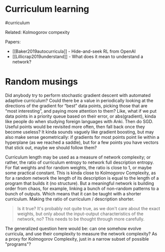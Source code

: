 # Curriculum learning

#curriculum

Related: Kolmogorov compexity

Papers:
* [[Baker2019autocurricula]] - Hide-and-seek RL from OpenAI
* [[Lillicrap2019understand]] - What does it mean to understand a network?

# Random musings

Did anybody try to perform stochastic gradient descent with automated adaptive curriculum? Could there be a value in periodically looking at the directions of the gradient for “best” data points, picking those that are “most interesting”, and paying more attention to them? Like, what if we put data points in a priority queue based on their error, or abs(gradient), kinda like people do when studying foreign languages with Anki. Then do SGD. Useful points would be revisited more often, then fall back once they become useless? It kinda sounds vaguely like gradient boosting, but may also make sense geometrically: if gradients for most points point lie within a hyperplane (as we reached a saddle), but for a few points you have vectors that stick out, maybe we should follow them?

Curriculum length may be used as a measure of network complexity; or rather, the ratio of curriculum entropy to network full description entropy. For flat weights and for random weights, the ratio is close to 1, or maybe some practical constant. This is kinda close to Kolmogorov Complexity, as for a random network the length of its description is equal to the length of a program that builds it (no structure). But a meaningful network is building order from chaos, for example, linking a bunch of non-random patterns to a bunch of outputs. Which means that it can be taught with a shorter curriculum. Making the ratio of curriculum / description shorter.

> Is it true? It's probably not quite true, as we don't care about the exact weights, but only about the input-output characteristics of the network, no? This needs to be thought through more carefully.

The generalized question here would be: can one somehow evolve curricula, and use their complexity to measure the network complexity? As a proxy for Kolmogorov Complexity, just in a narrow subset of possible "programs"?